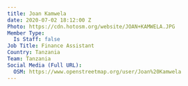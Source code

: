```yaml
---
title: Joan Kamwela
date: 2020-07-02 18:12:00 Z
Photo: https://cdn.hotosm.org/website/JOAN+KAMWELA.JPG
Member Type:
  Is Staff: false
Job Title: Finance Assistant
Country: Tanzania
Team: Tanzania
Social Media (Full URL):
  OSM: https://www.openstreetmap.org/user/Joan%20Kamwela
---
```


